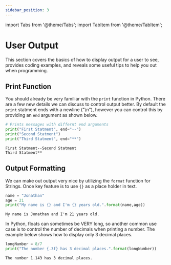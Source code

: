 ```yaml
---
sidebar_position: 3
---
```


import Tabs from '@theme/Tabs';
import TabItem from '@theme/TabItem';

# User Output

This section covers the basics of how to display output for a user to see, provides coding examples, and reveals some useful tips to help you out when programming.

## Print Function

You should already be very familiar with the `print` function in Python. There are a few new details we can discuss to control output better. By default the `print` statment ends with a newline ("\n"), however you can control this by providing an `end` argument as shown below.

<Tabs>
<TabItem value="Code" label="Code" default>

```python
# Prints messages with differnt end arguments
print("First Statment", end="--")
print("Second Statment")
print("Third Statment", end="**")
```

</TabItem>
<TabItem value="Output" label="Output">

```
First Statment--Second Statment
Third Statment**
```

</TabItem>
</Tabs>

## Output Formatting

We can make out output very nice by utilizing the `format` function for Strings. Once key feature is to use `{}` as a place holder in text.

<Tabs>
<TabItem value="Code" label="Code" default>

```python
name = "Jonathan"
age = 21
print("My name is {} and I'm {} years old.".format(name,age))
```

</TabItem>
<TabItem value="Output" label="Output">

```
My name is Jonathan and I'm 21 years old.
```

</TabItem>
</Tabs>

In Python, floats can sometimes be VERY long, so another common use case is to control the number of decimals when printing a number. The example below shows how to display only 3 decimal places.

<Tabs>
<TabItem value="Code" label="Code" default>

```python
longNumber = 8/7
print("The number {.3f} has 3 decimal places.".format(longNumber))
```

</TabItem>
<TabItem value="Output" label="Output">

```
The number 1.143 has 3 decimal places.
```

</TabItem>
</Tabs>


